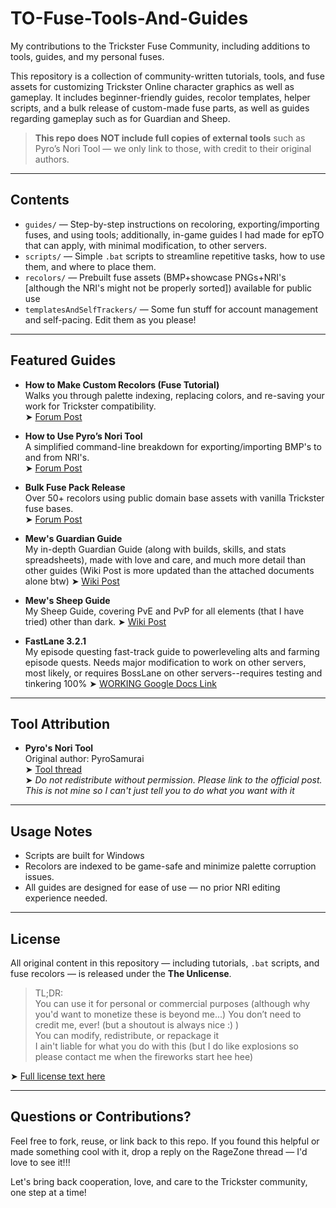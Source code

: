 # TO-Fuse-Tools-And-Guides
My contributions to the Trickster Fuse Community, including additions to tools, guides, and my personal fuses.

This repository is a collection of community-written tutorials, tools, and fuse assets for customizing Trickster Online character graphics as well as gameplay. It includes beginner-friendly guides, recolor templates, helper scripts, and a bulk release of custom-made fuse parts, as well as guides regarding gameplay such as for Guardian and Sheep.

> **This repo does NOT include full copies of external tools** such as Pyro’s Nori Tool — we only link to those, with credit to their original authors.
---

## Contents

- `guides/` — Step-by-step instructions on recoloring, exporting/importing fuses, and using tools; additionally, in-game guides I had made for epTO that can apply, with minimal modification, to other servers.
- `scripts/` — Simple `.bat` scripts to streamline repetitive tasks, how to use them, and where to place them.
- `recolors/` — Prebuilt fuse assets (BMP+showcase PNGs+NRI's [although the NRI's might not be properly sorted]) available for public use
- `templatesAndSelfTrackers/` — Some fun stuff for account management and self-pacing. Edit them as you please!
---

## Featured Guides

- **How to Make Custom Recolors (Fuse Tutorial)**  
  Walks you through palette indexing, replacing colors, and re-saving your work for Trickster compatibility.  
  ➤ [Forum Post](https://forum.ragezone.com/threads/how-to-make-custom-recolors-fuse-tutorial.1243711/)

- **How to Use Pyro’s Nori Tool**  
  A simplified command-line breakdown for exporting/importing BMP's to and from NRI's.  
  ➤ [Forum Post](https://forum.ragezone.com/threads/re-how-to-use-pyros-nori-tool.1243705/)

- **Bulk Fuse Pack Release**  
  Over 50+ recolors using public domain base assets with vanilla Trickster fuse bases.  
  ➤ [Forum Post](https://forum.ragezone.com/threads/bulk-custom-fuse-release.1243661/)

- **Mew's Guardian Guide**  
  My in-depth Guardian Guide (along with builds, skills, and stats spreadsheets), made with love and care, and much more detail than other guides (Wiki Post is more updated than the attached documents alone btw)
  ➤ [Wiki Post](https://mewsie.world/CoraTOWiki/index.php/Mew%27s_Guardian_Guide)
  
- **Mew's Sheep Guide**  
  My Sheep Guide, covering PvE and PvP for all elements (that I have tried) other than dark.
  ➤ [Wiki Post](https://mewsie.world/CoraTOWiki/index.php/Mew%27s_Sheep_Guide)
  
- **FastLane 3.2.1**  
  My episode questing fast-track guide to powerleveling alts and farming episode quests. Needs major modification to work on other servers, most likely, or requires BossLane on other servers--requires testing and tinkering 100%
  ➤ [WORKING Google Docs Link](https://docs.google.com/spreadsheets/d/1Bw6vgHLtEUMLzt15ZmEj6iQSiE_JoxbG4FgypmgN07w/)
---

## Tool Attribution

- **Pyro's Nori Tool**  
  Original author: PyroSamurai  
  ➤ [Tool thread](https://forum.ragezone.com/threads/the-nori-tool-released.1151414/)  
  ➤ *Do not redistribute without permission. Please link to the official post. This is not mine so I can't just tell you to do what you want with it*

---

## Usage Notes

- Scripts are built for Windows
- Recolors are indexed to be game-safe and minimize palette corruption issues.
- All guides are designed for ease of use — no prior NRI editing experience needed.

---

## License

All original content in this repository — including tutorials, `.bat` scripts, and fuse recolors — is released under the **The Unlicense**.

> TL;DR:  
> You can use it for personal or commercial purposes (although why you'd want to monetize these is beyond me...)
> You don’t need to credit me, ever! (but a shoutout is always nice :) )  
> You can modify, redistribute, or repackage it  
> I ain't liable for what you do with this (but I do like explosions so please contact me when the fireworks start hee hee)

➤ [Full license text here](https://unlicense.org/)

---

## Questions or Contributions?

Feel free to fork, reuse, or link back to this repo. If you found this helpful or made something cool with it, drop a reply on the RageZone thread — I'd love to see it!!!

Let's bring back cooperation, love, and care to the Trickster community, one step at a time!
